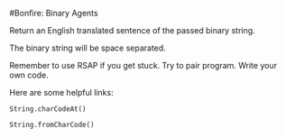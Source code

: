 #Bonfire: Binary Agents

Return an English translated sentence of the passed binary string.

The binary string will be space separated.

Remember to use RSAP if you get stuck. Try to pair program. Write your own code.

Here are some helpful links:

    String.charCodeAt()

    String.fromCharCode()